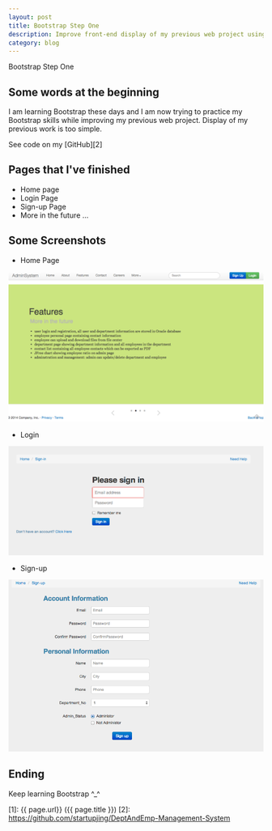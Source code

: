 ```yaml
---
layout: post
title: Bootstrap Step One
description: Improve front-end display of my previous web project using Bootstrap
category: blog
---
```


Bootstrap Step One

## Some words at the beginning

I am learning Bootstrap these days and I am now trying to practice my Bootstrap skills
while improving my previous web project. Display of my previous work is too simple.


See code on my [GitHub][2]


## Pages that I've finished

* Home page
* Login Page
* Sign-up Page
* More in the future ...

## Some Screenshots

* Home Page

![test1](/images/DeptEmpSys/home.png)

* Login

![test2](/images/DeptEmpSys/loginB.png)

* Sign-up

![test3](/images/DeptEmpSys/signupB.png)

## Ending

Keep learning Bootstrap ^_^

[startupjing]:    http://startupjing.github.io  "startupjing"
[1]:    {{ page.url}}  ({{ page.title }})
[2]: https://github.com/startupjing/DeptAndEmp-Management-System